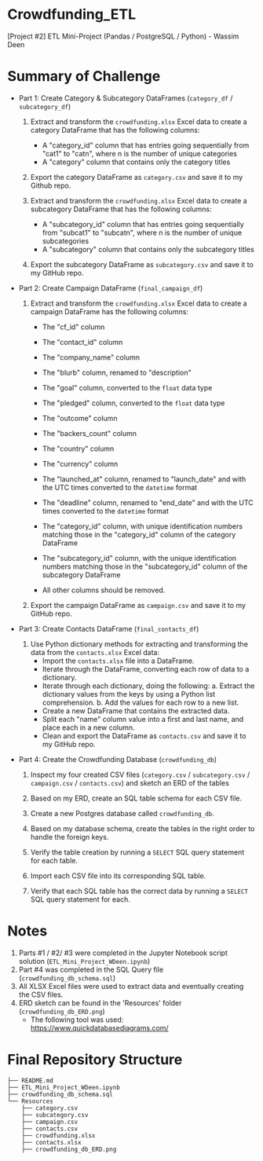 # Crowdfunding_ETL
[Project #2] ETL Mini-Project (Pandas / PostgreSQL / Python) - Wassim Deen

# Summary of Challenge
- Part 1: Create Category & Subcategory DataFrames (`category_df` / `subcategory_df`)
    1. Extract and transform the `crowdfunding.xlsx` Excel data to create a category DataFrame that has the following columns:
        - A "category_id" column that has entries going sequentially from "cat1" to "catn", where n is the number of unique categories
        - A "category" column that contains only the category titles

    2. Export the category DataFrame as `category.csv` and save it to my Github repo.

    3. Extract and transform the `crowdfunding.xlsx` Excel data to create a subcategory DataFrame that has the following columns:
        - A "subcategory_id" column that has entries going sequentially from "subcat1" to "subcatn", where n is the number of unique subcategories
        - A "subcategory" column that contains only the subcategory titles

    4. Export the subcategory DataFrame as `subcategory.csv` and save it to my GitHub repo.

- Part 2: Create Campaign DataFrame  (`final_campaign_df`)
    1. Extract and transform the `crowdfunding.xlsx` Excel data to create a campaign DataFrame has the following columns:
        - The "cf_id" column

        - The "contact_id" column

        - The "company_name" column

        - The "blurb" column, renamed to "description"

        - The "goal" column, converted to the `float` data type

        - The "pledged" column, converted to the `float` data type

        - The "outcome" column

        - The "backers_count" column

        - The "country" column

        - The "currency" column

        - The "launched_at" column, renamed to "launch_date" and with the UTC times converted to the `datetime` format

        - The "deadline" column, renamed to "end_date" and with the UTC times converted to the `datetime` format

        - The "category_id" column, with unique identification numbers matching those in the "category_id" column of the category DataFrame

        - The "subcategory_id" column, with the unique identification numbers matching those in the "subcategory_id" column of the subcategory DataFrame

        - All other columns should be removed.

    2. Export the campaign DataFrame as `campaign.csv` and save it to my GitHub repo.

- Part 3: Create Contacts DataFrame  (`final_contacts_df`)
    1. Use Python dictionary methods for extracting and transforming the data from the `contacts.xlsx` Excel data:
        - Import the `contacts.xlsx` file into a DataFrame.
        - Iterate through the DataFrame, converting each row of data to a dictionary.
        - Iterate through each dictionary, doing the following:
            a. Extract the dictionary values from the keys by using a Python list comprehension.
            b. Add the values for each row to a new list.
        - Create a new DataFrame that contains the extracted data.
        - Split each "name" column value into a first and last name, and place each in a new column.
        - Clean and export the DataFrame as `contacts.csv` and save it to my GitHub repo.

- Part 4: Create the Crowdfunding Database (`crowdfunding_db`)
    1. Inspect my four created CSV files (`category.csv` / `subcategory.csv` / `campaign.csv` / `contacts.csv`) and sketch an ERD of the tables

    2. Based on my ERD, create an SQL table schema for each CSV file.

    3. Create a new Postgres database called `crowdfunding_db`.

    4. Based on my database schema, create the tables in the right order to handle the foreign keys.

    5. Verify the table creation by running a `SELECT` SQL query statement for each table.

    6. Import each CSV file into its corresponding SQL table.

    7. Verify that each SQL table has the correct data by running a `SELECT` SQL query statement for each.


# Notes
1. Parts #1 / #2/ #3 were completed in the Jupyter Notebook script solution (`ETL_Mini_Project_WDeen.ipynb`)
2. Part #4 was completed in the SQL Query file (`crowdfunding_db_schema.sql`)
3. All XLSX Excel files were used to extract data and eventually creating the CSV files.
4. ERD sketch can be found in the 'Resources' folder (`crowdfunding_db_ERD.png`)
    - The following tool was used: https://www.quickdatabasediagrams.com/


# Final Repository Structure
```
├── README.md
├── ETL_Mini_Project_WDeen.ipynb
├── crowdfunding_db_schema.sql
└── Resources
    ├── category.csv
    ├── subcategory.csv
    ├── campaign.csv
    ├── contacts.csv
    ├── crowdfunding.xlsx
    ├── contacts.xlsx
    ├── crowdfunding_db_ERD.png

```
